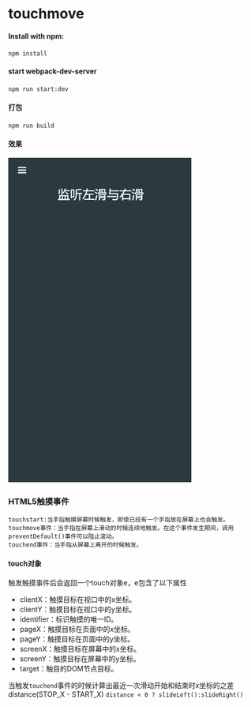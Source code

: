 # touchmove
#### Install with npm: 
    npm install
#### start webpack-dev-server
    npm run start:dev
#### 打包
    npm run build
#### 效果
![image](https://github.com/KuangPF/Web-Plugin/blob/master/static/index/touchmove.gif)
### HTML5触摸事件
    touchstart:当手指触摸屏幕时候触发，即使已经有一个手指放在屏幕上也会触发。
    touchmove事件：当手指在屏幕上滑动的时候连续地触发。在这个事件发生期间，调用preventDefault()事件可以阻止滚动。
    touchend事件：当手指从屏幕上离开的时候触发。
#### touch对象
触发触摸事件后会返回一个touch对象e，e包含了以下属性
- clientX：触摸目标在视口中的x坐标。
- clientY：触摸目标在视口中的y坐标。
- identifier：标识触摸的唯一ID。
- pageX：触摸目标在页面中的x坐标。
- pageY：触摸目标在页面中的y坐标。
- screenX：触摸目标在屏幕中的x坐标。
- screenY：触摸目标在屏幕中的y坐标。
- target：触目的DOM节点目标。

当触发`touchend`事件的时候计算出最近一次滑动开始和结束时x坐标的之差distance(STOP_X - START_X) `distance < 0 ? slideLeft():slideRight() `